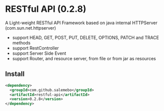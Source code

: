 # RESTful API  (0.2.8)

A Light-weight RESTful API Framework based on java internal HTTPServer (com.sun.net.httpserver)

- support HEAD, GET, POST, PUT, DELETE, OPTIONS, PATCH and TRACE methods
- support RestController
- support Server Side Event
- support Router, and resource server, from file or from jar as resources


## Install

```xml
<dependency>
  <groupId>com.github.salemebo</groupId>
  <artifactId>restful-api</artifactId>
  <version>0.2.8</version>
</dependency>
```
